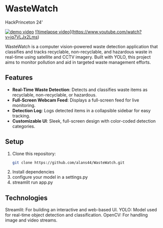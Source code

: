 # WasteWatch
 HackPrinceton 24' 

[![demo video](https://img.youtube.com/vi/IAvIcy75gvQ/0.jpg)](https://youtu.be/IAvIcy75gvQ)
[![timelapse video]](https://img.youtube.com/watch?v=jq7VLJx2Lms.jpg)(https://www.youtube.com/watch?v=jq7VLJx2Lms)

WasteWatch is a computer vision-powered waste detection application that classifies and tracks recyclable, non-recyclable, and hazardous waste in real-time using satellite and CCTV imagery. Built with YOLO, this project aims to monitor pollution and aid in targeted waste management efforts.

## Features
- **Real-Time Waste Detection**: Detects and classifies waste items as recyclable, non-recyclable, or hazardous.
- **Full-Screen Webcam Feed**: Displays a full-screen feed for live monitoring.
- **Detection Log**: Logs detected items in a collapsible sidebar for easy tracking.
- **Customizable UI**: Sleek, full-screen design with color-coded detection categories.

## Setup
1. Clone this repository:
   ```bash
   git clone https://github.com/alans44/WasteWatch.git
2. Install dependencies
3. configure your model in a settings.py
4. streamlit run app.py

## Technologies
Streamlit: For building an interactive and web-based UI.
YOLO: Model used for real-time object detection and classification.
OpenCV: For handling image and video streams.

